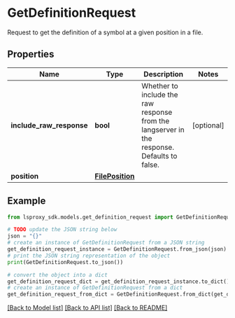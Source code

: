 # GetDefinitionRequest

Request to get the definition of a symbol at a given position in a file.

## Properties

Name | Type | Description | Notes
------------ | ------------- | ------------- | -------------
**include_raw_response** | **bool** | Whether to include the raw response from the langserver in the response. Defaults to false. | [optional] 
**position** | [**FilePosition**](FilePosition.md) |  | 

## Example

```python
from lsproxy_sdk.models.get_definition_request import GetDefinitionRequest

# TODO update the JSON string below
json = "{}"
# create an instance of GetDefinitionRequest from a JSON string
get_definition_request_instance = GetDefinitionRequest.from_json(json)
# print the JSON string representation of the object
print(GetDefinitionRequest.to_json())

# convert the object into a dict
get_definition_request_dict = get_definition_request_instance.to_dict()
# create an instance of GetDefinitionRequest from a dict
get_definition_request_from_dict = GetDefinitionRequest.from_dict(get_definition_request_dict)
```
[[Back to Model list]](../README.md#documentation-for-models) [[Back to API list]](../README.md#documentation-for-api-endpoints) [[Back to README]](../README.md)


